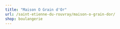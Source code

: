 ```yaml
---
title: "Maison O Grain d'Or"
url: /saint-etienne-du-rouvray/maison-o-grain-dor/
shop: boulangerie
---
```

